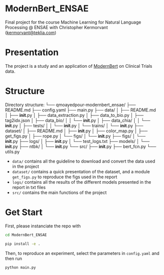 # ModernBert_ENSAE

Final project for the course Machine Learning for Natural Language Processing @ ENSAE with Christopher Kermorvant (kermorvant@teklia.com)

# Presentation

The project is a study and an application of [ModernBert]() on Clinical Trials data. 

# Structure

Directory structure:
└── qmoayedpour-modernbert_ensae/
    ├── README.md
    ├── config.yaml
    ├── main.py
    ├── data/
    │   ├── README.md
    │   ├── __init__.py
    │   ├── data_extraction.py
    │   ├── data_to_bio.py
    │   ├── tag2idx.json
    │   ├── data_bio/
    │   │   └── __init__.py
    │   ├── data_chia/
    │   │   └── __init__.py
    │   ├── tests/
    │   │   └── __init__.py
    │   └── trains/
    │       └── __init__.py
    ├── dataset/
    │   ├── README.md
    │   ├── __init__.py
    │   ├── color_map.py
    │   ├── get_figs.py
    │   ├── rope.py
    │   └── figs/
    │       └── __init__.py
    ├── figs/
    │   └── __init__.py
    ├── logs/
    │   ├── __init__.py
    │   └── test_logs.txt
    ├── models/
    │   └── __init__.py
    ├── ntbk/
    │   └── __init__.py
    └── src/
        ├── __init__.py
        ├── bert_fcn.py
        └── utils.py

* ``data/`` contains all the guideline to download and convert the data used in the project
* ``dataset/`` contains a quick presentation of the dataset, and a module ``get_figs.py`` to reproduce the figs used in the report
* ``logs/`` contains all the results of the different models presented in the report in txt files
* ``src/`` contains the main functions of the project

# Get Start

First, please instanciate the repo with

```bash
cd ModernBert_ENSAE

pip install -e .
```

Then, to reproduce an experiment, select the parameters in ``config.yaml`` and then run

```bash
python main.py
```

